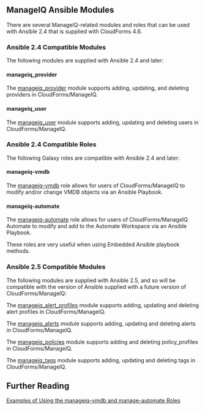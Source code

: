 ## ManageIQ Ansible Modules

There are several ManageIQ-related modules and roles that can be used with Ansible 2.4 that is supplied with CloudForms 4.6. 

### Ansible 2.4 Compatible Modules

The following modules are supplied with Ansible 2.4 and later:

#### manageiq_provider
The [manageiq\_provider](http://docs.ansible.com/ansible/latest/modules/manageiq_provider_module.html) module supports adding, updating, and deleting providers in CloudForms/ManageIQ.

#### manageiq_user

The [manageiq\_user](http://docs.ansible.com/ansible/latest/modules/manageiq_user_module.html) module supports adding, updating and deleting users in CloudForms/ManageIQ.

### Ansible 2.4 Compatible Roles

The following Galaxy roles are compatible with Ansible 2.4 and later:

#### manageiq-vmdb

The [manageiq-vmdb](https://galaxy.ansible.com/syncrou/manageiq-vmdb) role allows for users of CloudForms/ManageIQ to modify and/or change VMDB objects via an Ansible Playbook.

#### manageiq-automate

The [manageiq-automate](https://galaxy.ansible.com/syncrou/manageiq-automate) role allows for users of CloudForms/ManageIQ Automate to modify and add to the Automate Workspace via an Ansible Playbook.

These roles are very useful when using Embedded Ansible playbook methods.

### Ansible 2.5 Compatible Modules

The following modules are supplied with Ansible 2.5, and so will be compatible with the version of Ansible supplied with a future version of CloudForms/ManageIQ:


The [manageiq\_alert\_profiles](http://docs.ansible.com/ansible/latest/modules/manageiq_alert_profiles_module.html) module supports adding, updating and deleting alert profiles in CloudForms/ManageIQ.

The [manageiq\_alerts](http://docs.ansible.com/ansible/latest/modules/manageiq_alerts_module.html) module supports adding, updating and deleting alerts in CloudForms/ManageIQ.

The [manageiq\_policies](http://docs.ansible.com/ansible/latest/modules/manageiq_policies_module.html) module supports adding and deleting policy_profiles in CloudForms/ManageIQ.

The [manageiq\_tags](http://docs.ansible.com/ansible/latest/modules/manageiq_tags_module.html) module supports adding, updating and deleting tags in CloudForms/ManageIQ.

## Further Reading

[Examples of Using the manageiq-vmdb and manage-automate Roles](https://github.com/billfitzgerald0120/ansible_playbooks)